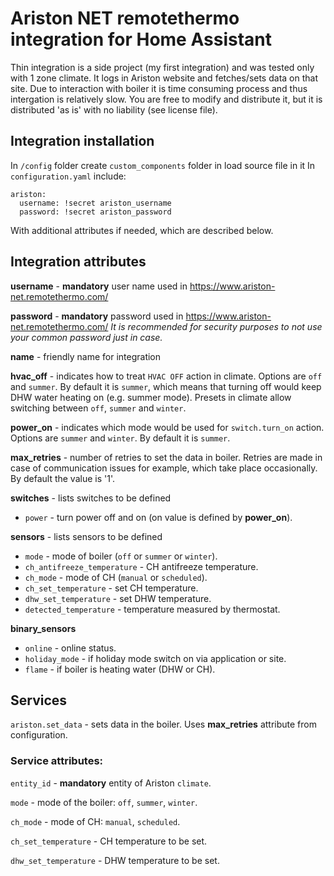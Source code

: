 # Ariston NET remotethermo integration for Home Assistant
Thin integration is a side project (my first integration) and was tested only with 1 zone climate. It logs in Ariston website and fetches/sets data on that site. Due to interaction with boiler it is time consuming process and thus intergation is relatively slow.
You are free to modify and distribute it, but it is distributed 'as is' with no liability (see license file).


## Integration installation
In `/config` folder create `custom_components` folder in load source file in it
In `configuration.yaml` include:
```
ariston:
  username: !secret ariston_username
  password: !secret ariston_password
```
With additional attributes if needed, which are described below.


## Integration attributes
**username** - **mandatory** user name used in https://www.ariston-net.remotethermo.com/

**password** - **mandatory** password used in https://www.ariston-net.remotethermo.com/
*It is recommended for security purposes to not use your common password just in case.*

**name** - friendly name for integration

**hvac_off** - indicates how to treat `HVAC OFF` action in climate. Options are `off` and `summer`. By default it is `summer`, which means that turning off would keep DHW water heating on (e.g. summer mode). Presets in climate allow switching between `off`, `summer` and `winter`.

**power_on** - indicates which mode would be used for `switch.turn_on` action. Options are `summer` and `winter`. By default it is `summer`.

**max_retries** - number of retries to set the data in boiler. Retries are made in case of communication issues for example, which take place occasionally. By default the value is '1'.

**switches** - lists switches to be defined
  - `power` - turn power off and on (on value is defined by **power_on**).

**sensors** - lists sensors to be defined
  - `mode` - mode of boiler (`off` or `summer` or `winter`).
  - `ch_antifreeze_temperature` - CH antifreeze temperature.
  - `ch_mode` - mode of CH (`manual` or `scheduled`).
  - `ch_set_temperature` - set CH temperature.
  - `dhw_set_temperature` - set DHW temperature.
  - `detected_temperature` - temperature measured by thermostat.

**binary_sensors**
  - `online` - online status.
  - `holiday_mode` - if holiday mode switch on via application or site.
  - `flame` - if boiler is heating water (DHW or CH).


## Services
`ariston.set_data` - sets data in the boiler. Uses **max_retries** attribute from configuration.

### Service attributes:
`entity_id` - **mandatory** entity of Ariston `climate`.

`mode` - mode of the boiler: `off`, `summer`, `winter`.

`ch_mode` - mode of CH: `manual`, `scheduled`.

`ch_set_temperature` - CH temperature to be set.

`dhw_set_temperature` - DHW temperature to be set.
